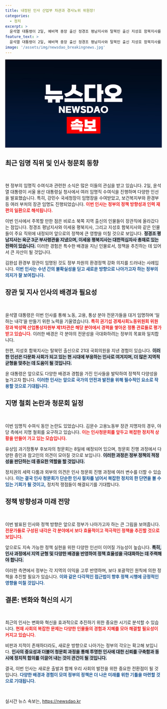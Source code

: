 ```yaml
---
title: 내정된 인사 산업부 차관과 경사노위 위원장!
categories:
  - 정치
excerpt: >
  윤석열 대통령이 2일, 예비역 중장 출신 정경조 평남지사와 탈북민 출신 지성호 함북지사를 비롯한 5명의 지사와 장관 후보자를 내정하며 새로운 인선 기조를 밝힙니다. 8일에는 유상임 후보자의 청문회가 예정되어 정치권의 뜨거운 논란이 예상됩니다!
feature_text: >
  윤석열 대통령이 2일, 예비역 중장 출신 정경조 평남지사와 탈북민 출신 지성호 함북지사를 비롯한 5명의 지사와 장관 후보자를 내정하며 새로운 인선 기조를 밝힙니다. 8일에는 유상임 후보자의 청문회가 예정되어 정치권의 뜨거운 논란이 예상됩니다!
image: '/assets/img/newsdao_breakingnews.jpg'
---
```


<p><img src="/assets/img/newsdao_breakingnews.jpg" alt="pcversion 속보" /></p>

<h2 data-ke-size="size26">최근 임명 직위 및 인사 청문회 동향</h2>

<p data-ke-size="size16">&nbsp;</p>

<p>현 정부의 임명직 수여식과 관련한 소식은 많은 이들의 관심을 받고 있습니다. 2일, 윤석열 대통령이 서울 용산 대통령실 청사에서 여러 임명직 수여식을 진행하며 다양한 인선을 발표했습니다. 특히, 강민수 국세청장이 임명장을 수여받았고, 보건복지부와 환경부 등 여러 부처의 장관 임명도 진행되었습니다. <b><span style="color: #ee2323;">이번 인사는 정부의 정책 방향성과 인력 재편의 일환으로 해석됩니다.</span></b>  </p>

<p>이번 인사에서 주목할 만한 점은 비로소 북쪽 지역 출신의 인물들이 장관직에 올라갔다는 점입니다. 정경조 평남지사와 이세웅 평북지사, 그리고 지성호 함북지사와 같은 인물들이 주요 직위에 내정되어 앞으로의 정책에 큰 영향을 미칠 것으로 보입니다. <b><span style="background-color: #21538527;">정경조 평남지사는 육군 3군 부사령관을 지냈으며, 이세웅 평북지사는 대한적십자사 총재로 있는 전력이 있습니다.</span></b> 이러한 경험은 특수한 배경을 지닌 인물로서, 정책을 추진하는 데 있어서 큰 자산이 될 것입니다.  </p>

<p>김완섭 환경부 장관이 임명된 것도 정부 차원의 환경정책 강화 의지를 드러내는 사례입니다. <b><span style="color: #1a5490;">이번 인사는 수년 간의 불확실성을 딛고 새로운 방향으로 나아가고자 하는 정부의 의지가 잘 보여집니다.</span></b> </p>

<h2 data-ke-size="size26">장관 및 지사 인사의 배경과 필요성</h2>

<p data-ke-size="size16">&nbsp;</p>

<p>윤석열 대통령은 이번 인사를 통해 노동, 고용, 통상 분야 전문가들을 대거 임명하며 ‘일하는 내각’을 만들기 위한 노력을 기울였습니다. <b><span style="color: #ee2323;">특히 권기섭 경제사회노동위원회 위원장과 박성택 산업통상자원부 제1차관은 해당 분야에서 경력을 쌓아온 정통 관료들로 평가받고 있습니다.</span></b> 이러한 배경은 각 분야의 전문성을 극대화하려는 정부의 목표와 일치합니다.  </p>

<p>한편, 지성호 함북지사는 탈북민 출신으로 21대 국회의원을 지낸 경험이 있습니다. <b><span style="background-color: #21538527;">이러한 인선은 다문화 사회가 되고 있는 현 시대에 부응하는 인사로 여겨지며, 더 많은 지역적 균형을 맞추는 데 도움이 될 것입니다.</span></b>  </p>

<p>윤 대통령은 앞으로도 다양한 배경과 경험을 가진 인사들을 발탁하여 정책적 다양성을 높가고자 합니다. <b><span style="color: #1a5490;">이러한 인사는 앞으로 국가의 안전과 발전을 위해 필수적인 요소로 작용할 것으로 기대됩니다.</span></b></p>

<h2 data-ke-size="size26">지명 철회 논란과 청문회 일정</h2>

<p data-ke-size="size16">&nbsp;</p>

<p>이번 임명직 수여식 동안 논란도 있었습니다. 김문수 고용노동부 장관 지명자의 경우, 야당 측에서 지명 철회를 요구하고 있습니다. <b><span style="color: #ee2323;">이는 인사청문회를 앞두고 복잡한 정치적 상황을 만들어 가고 있는 모습입니다.</span></b>  </p>

<p>유상임 과기정통부 후보자의 청문회는 8일에 예정되어 있으며, 청문회 진행 과정에서 다양한 증인과 참고인의 의견이 모아질 것으로 보입니다. <b><span style="background-color: #21538527;">이러한 과정은 정부 정책의 적정성을 판단하는 데 중요한 역할을 할 것입니다.</span></b>  </p>

<p>정치권의 세력 다툼과 외부의 의견은 인사 청문회 진행 과정에 여러 변수를 더할 수 있습니다. <b><span style="color: #1a5490;">이는 결국 인사 청문회가 단순한 인사 절차를 넘어서 복잡한 정치의 한 단면을 볼 수 있는 기회가 될 것이고,<span></b> 정치적 쟁점들이 해결되기를 기대합니다.</p>

<h2 data-ke-size="size26">정책 방향성과 미래 전망</h2>

<p data-ke-size="size16">&nbsp;</p>

<p>이번 발표된 인사와 정책 방향은 앞으로 정부가 나아가고자 하는 큰 그림을 보여줍니다. <b><span style="color: #ee2323;">전문가들로 구성된 내각은 각 분야에서 보다 효율적이고 적극적인 정책을 추진할 것으로 보입니다.</span></b>  </p>

<p>앞으로도 지속 가능한 정책 실현을 위한 다양한 인선이 이어질 가능성이 높습니다. <b><span style="background-color: #21538527;">특히, 인사 과정에서 지역 균형 및 다양한 배경을 반영하여 정책 효율성을 극대화하는 데 주력해야 합니다.</span></b>  </p>

<p>이러한 측면에서 정부는 각 지역의 이익을 고루 반영하며, 보다 포괄적인 원칙에 의한 정책을 추진할 필요가 있습니다. <b><span style="color: #1a5490;">이와 같은 다각적인 접근법이 향후 정책 시행에 긍정적인 영향을 미칠 것입니다.</span></b></p>

<h2 data-ke-size="size26">결론: 변화와 혁신의 시기</h2>

<p data-ke-size="size16">&nbsp;</p>

<p>최근의 인사는 변화와 혁신을 효과적으로 추진하기 위한 중요한 시기로 분석할 수 있습니다. <b><span style="color: #ee2323;">현재 사회의 복잡한 문제는 다양한 인물들의 경험과 지혜를 모아 해결할 필요성이 커지고 있습니다.</span></b>  </p>

<p>비판과 지적이 존재하더라도, 새로운 방향으로 나아가는 정부의 각오는 확고해 보입니다. <b><span style="background-color: #21538527;">인사의 중요성과 더불어 청문회 과정을 통해 투명한 인사에 대한 신뢰를 구축함과 동시에 정치적 합의를 이끌어 내는 것이 관건이 될 것입니다.</span></b>  </p>

<p>결국, 이번 인사는 새로운 출발과 함께 우리 사회의 발전을 위한 중요한 전환점이 될 것입니다. <b><span style="color: #1a5490;">다양한 배경과 경험이 모여 정부의 정책은 더 나은 미래를 위한 기틀을 마련할 것으로 기대됩니다.</span></b>  </p>

<p data-ke-size="size16">&nbsp;</p>
실시간 뉴스 속보는, <a href="https://newsdao.kr" rel="dofollow">https://newsdao.kr</a>


